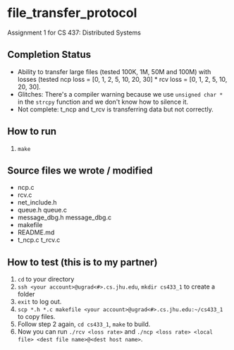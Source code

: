 file_transfer_protocol
======================

Assignment 1 for CS 437: Distributed Systems

## Completion Status

* Ability to transfer large files (tested 100K, 1M, 50M and 100M) with losses (tested ncp loss = [0, 1, 2, 5, 10, 20, 30] * rcv loss = [0, 1, 2, 5, 10, 20, 30].
* Glitches: There's a compiler warning because we use `unsigned char *` in the `strcpy` function and we don't know how to silence it.
* Not complete: t_ncp and t_rcv is transferring data but not correctly.

## How to run
1. `make`

## Source files we wrote / modified

* ncp.c
* rcv.c
* net_include.h
* queue.h queue.c
* message_dbg.h message_dbg.c
* makefile
* README.md
* t_ncp.c t_rcv.c

## How to test (this is to my partner)

1. `cd` to your directory
2. `ssh <your account>@ugrad<#>.cs.jhu.edu`, `mkdir cs433_1` to create a folder
3. `exit` to log out.
4. `scp *.h *.c makefile <your account>@ugrad<#>.cs.jhu.edu:~/cs433_1` to copy files.
5. Follow step 2 again, `cd cs433_1`, `make` to build.
6. Now you can run `./rcv <loss rate>` and `./ncp <loss rate> <local file> <dest file name>@<dest host name>`.
